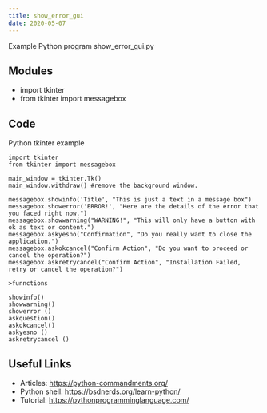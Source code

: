 ```yaml
---
title: show_error_gui
date: 2020-05-07
---
```

Example Python program show_error_gui.py

## Modules

* import tkinter
* from tkinter import messagebox

## Code

Python tkinter example

    import tkinter
    from tkinter import messagebox
    
    main_window = tkinter.Tk()
    main_window.withdraw() #remove the background window.
    
    messagebox.showinfo('Title', "This is just a text in a message box")
    messagebox.showerror('ERROR!', "Here are the details of the error that you faced right now.")
    messagebox.showwarning("WARNING!", "This will only have a button with ok as text or content.")
    messagebox.askyesno("Confirmation", "Do you really want to close the application.")
    messagebox.askokcancel("Confirm Action", "Do you want to proceed or cancel the operation?")
    messagebox.askretrycancel("Confirm Action", "Installation Failed, retry or cancel the operation?")
    
    >funnctions
    
    showinfo()
    showwarning()
    showerror ()
    askquestion()
    askokcancel()
    askyesno ()
    askretrycancel ()

## Useful Links

- Articles: https://python-commandments.org/
- Python shell: https://bsdnerds.org/learn-python/
- Tutorial: https://pythonprogramminglanguage.com/
